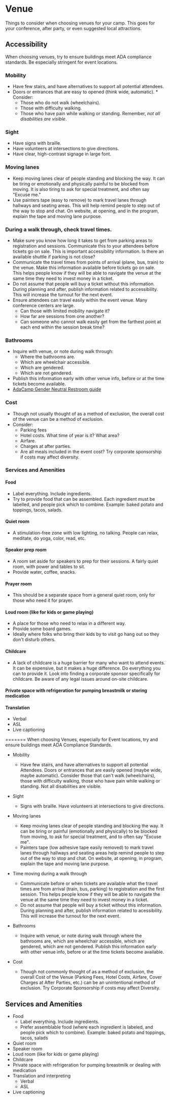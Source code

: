 # Venue

Things to consider when choosing venues for your camp. This goes for your conference, after party, or even suggested local attractions.

## Accessibility
When choosing venues, try to ensure buildings meet ADA compliance standards. Be especially stringent for event locations.

### Mobility
* Have few stairs, and have alternatives to support all potential attendees. 
* Doors or entrances that are easy to opened (think wide, automatic). * Consider: 
  * Those who do not walk (wheelchairs).
  * Those with difficulty walking. 
  * Those who have pain while walking or standing. 
Remember, *not all disabilities are visible*.
 
### Sight
* Have signs with braille. 
* Have volunteers at intersections to give directions. 
* Have clear, high-contrast signage in large font.
 
### Moving lanes
* Keep moving lanes clear of people standing and blocking the way. It can be tiring or emotionally and physically painful to be blocked from moving. It is also tiring to ask for special treatment, and often say "Excuse me."
* Use painters tape (easy to remove) to mark travel lanes through hallways and seating areas. This will help remind people to step out of the way to stop and chat. On website, at opening, and in the program, explain the tape and moving lane purpose.

### During a walk through, check travel times.
* Make sure you know how long it takes to get from parking areas to registration and sessions. Communicate this to your attendees before tickets go on sale. This is important accessibility information. Is there an available shuttle if parking is not close?
* Communicate the travel times from points of arrival (plane, bus, train) to the venue. Make this information available before tickets go on sale. This helps people know if they will be able to navigate the venue at the same time they need to invest money in a ticket. 
* Do not assume that people will buy a ticket without this information. During planning and after, publish information related to accessibility. This will increase the turnout for the next event.
* Ensure attendees can travel easily within the event venue. Many conference centers are large. 
  * Can those with limited mobility navigate it? 
  * How far are sessions from one another? 
  * Can someone who cannot walk easily get from the farthest point at each end within the session break time?

### Bathrooms
* Inquire with venue, or note during walk through:
  * Where the bathrooms are.
  * Which are wheelchair accessible.
  * Which are gendered.
  * Which are not gendered.
* Publish this information early with other venue info, before or at the time tickets become available.
* [AdaCamp Gender Neutral Restroom guide](https://adacamp.org/adacamp-toolkit/gender-neutral-restrooms/)

### Cost
* Though not usually thought of as a method of exclusion, the overall cost of the venue can be a method of exclusion. 
* Consider:
  * Parking fees
  * Hotel costs. What time of year is it? What area?
  * Airfare. 
  * Charges at after parties.
  * Are all meals included in the event cost?
Try corporate sponsorship if costs may affect diversity.

### Services and Amenities
 #### Food
 * Label everything. Include ingredients.
 * Try to provide food that can be assembled. Each ingredient must be labelled, and people pick which to combine. Example: baked potato and toppings, tacos, salads.

 #### Quiet room
 * A stimulation-free zone with low lighting, no talking. People can relax, meditate, do yoga, color, read, etc. 

 #### Speaker prep room
 * A room set aside for speakers to prep for their sessions. A fairly quiet room, with power and tables to sit. 
 * Provide water, coffee, snacks. 

 #### Prayer room
 * This should be a separate space from a general quiet room, only for those who need it for prayer. 

 #### Loud room (like for kids or game playing)
 * A place for those who need to relax in a different way.
 *  Provide some board games.
 * Ideally where folks who bring their kids by to visit go hang out so they don't disturb others. 

 #### Childcare
 * A lack of childcare is a huge barrier for many who want to attend events. It can be expensive, but it makes a huge difference. Do everything you can to provide it. Look into finding a corporate sponsor specifically for childcare. Be aware of any legal issues around on-site childcare. 

 #### Private space with refrigeration for pumping breastmilk or storing medication

 #### Translation
 * Verbal
 * ASL
 * Live captioning

=======
When choosing Venues, especially for Event locations, try and ensure buildings meet ADA Compliance Standards.

* Mobility
  * Have few stairs, and have alternatives to support all potential Attendees. Doors or entrances that are easily opened (maybe wide, maybe automatic). Consider those that can't walk (wheelchairs), those with difficulty walking, those who have pain while walking or standing. Not all disabilities are visible.
  
* Sight
  * Signs with braille. Have volunteers at intersections to give directions.
  
* Moving lanes
  * Keep moving lanes clear of people standing and blocking the way. It can be tiring or painful (emotionally and physically) to be blocked from moving, to ask for special treatment, and to often say "Excuse me".
  * Painters tape (low adhesive tape easily removed) to mark travel lanes through hallways and seating areas help remind people to step out of the way to stop and chat. On website, at opening, in program, explain the tape and moving lane purpose.   
* Time moving during a walk through
  * Communicate before or when tickets are available what the travel times are from arrival (train, bus, parking) to registration and the first session. This helps people know if they will be able to navigate the venue at the same time they need to invest money in a ticket. 
  * Do not assume that people will buy a ticket without this information. During planning and after, publish information related to acessibility. This will increase the turnout for the next event.

* Bathrooms
  * Inquire with venue, or note during walk through where the bathrooms are, which are wheelchair accessible, which are gendered, which are not gendered. Publish this information early with other venue info, before or at the time tickets become available.
* Cost
  * Though not commonly thought of as a method of exclusion, the overall Cost of the Venue (Parking Fees, Hotel Costs, Airfare, Cover Charges at After Parties, etc.) can be an unintentional method of exclusion. Try Corporate Sponsorship if costs may affect Diversity.

## Services and Amenities
  * Food
    * Label everything. Include ingredients.
    * Prefer assemblable food (where each ingredient is labeled, and people pick which to combine). Example: baked potato and toppings, tacos, salads
  * Quiet room
  * Speaker room
  * Loud room (like for kids or game playing)
  * Childcare
  * Private space with refrigeration for pumping breastmilk or dealing with medication
  * Translation and interpreting
    * Verbal
    * ASL
  * Live captioning
